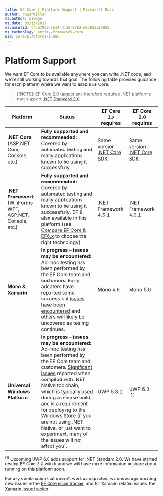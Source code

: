 ```yaml
---
title: EF Core | Platform Support | Microsoft Docs
author: rowanmiller
ms.author: divega
ms.date: 03/13/2017
ms.assetid: bfce70e5-7e14-47d3-87b2-e0b93352e955
ms.technology: entity-framework-core
uid: core/platforms/index
---
```


# Platform Support

We want EF Core to be available anywhere you can write .NET code, and we're still working towards that goal. The following table provides guidance for each platform where we want to enable EF Core.

> [!NOTE]: EF Core 2.0 targets and therefore requires .NET platforms that support [.NET Standard 2.0](https://docs.microsoft.com/en-us/dotnet/standard/net-standard).

| Platform | Status | EF Core 1.x requires | EF Core 2.0 requires
|-|-|-|-
| **.NET Core** (ASP.NET Core, Console, etc.) | **Fully supported and recommended:** Covered by automated testing and many applications known to be using it successfully. | Same version [.NET Core SDK](https://www.microsoft.com/net/core/) | Same version [.NET Core SDK](https://www.microsoft.com/net/core/)
| **.NET Framework** (WinForms, WPF, ASP.NET, Console, etc.) | **Fully supported and recommended:**  Covered by automated testing and many applications known to be using it successfully. EF 6 also available in this platform (see [Compare EF Core & EF6.x](../../efcore-and-ef6/index.md) to choose the right technology). | .NET Framework 4.5.1 | .NET Framework 4.6.1
| **Mono & Xamarin** | **In progress – issues may be encountered:** Ad-hoc testing has been performed by the EF Core team and customers. Early adopters have reported some success but [issues have been encountered](https://github.com/aspnet/entityframework/issues?q=is%3Aopen+is%3Aissue+label%3Aarea-xamarin) and others will likely be uncovered as testing continues. | Mono 4.6 | Mono 5.0
| **Universal Windows Platform** |  **In progress – issues may be encountered:** Ad-hoc testing has been performed by the EF Core team and customers. [Significant issues](https://github.com/aspnet/entityframework/issues?utf8=%E2%9C%93&q=is%3Aopen%20is%3Aissue%20label%3Aarea-uwp%20) reported when compiled with .NET Native toolchain, which is typically used during a release build, and is a requirement for deploying to the Windows Store (if you are not using .NET Native, or just want to experiment, many of the issues will not affect you). | UWP 5.3.1 | UWP 6.0 <sup>(1)</sup>

<sup>(1)</sup> Upcoming UWP 6.0 adds support for .NET Standard 2.0. We have started testing EF Core 2.0 with it and we will have more information to share about running on this platform soon.

For any combination that doesn’t work as expected, we encourage creating new issues in the [EF Core issue tracker](https://github.com/aspnet/entityframework/issues/new), and for Xamarin related issues, the [Xamarin issue tracker](https://bugzilla.xamarin.com/newbug).
